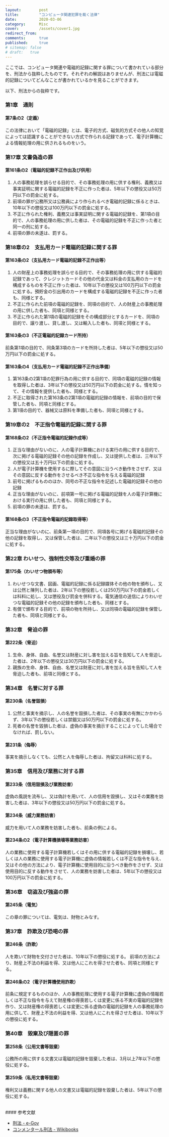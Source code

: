 ```yaml
---
layout:        post
title:         "コンピュータ関連犯罪を裁く法律"
date:          2020-03-06
category:      Misc
cover:         /assets/cover1.jpg
redirect_from:
comments:      true
published:     true
# sitemap: false
# draft:   true
---
```


ここでは、コンピュータ関連や電磁的記録に関する罪について書かれている部分を、刑法から抜粋したものです。それぞれの解説はありませんが、刑法には電磁的記録についてどんなことが書かれているかを見ることができます。

以下、刑法からの抜粋です。

### 第1章　通則

#### 第7条の2（定義）　
この法律において「電磁的記録」とは、電子的方式、磁気的方式その他人の知覚によっては認識することができない方式で作られる記録であって、電子計算機による情報処理の用に供されるものをいう。

### 第17章 文書偽造の罪

#### 第161条の2（電磁的記録不正作出及び供用）
1. 人の事務処理を誤らせる目的で、その事務処理の用に供する権利、義務又は事実証明に関する電磁的記録を不正に作った者は、5年以下の懲役又は50万円以下の罰金に処する。
2. 前項の罪が公務所又は公務員により作られるべき電磁的記録に係るときは、10年以下の懲役又は100万円以下の罰金に処する。
3. 不正に作られた権利、義務又は事実証明に関する電磁的記録を、第1項の目的で、人の事務処理の用に供した者は、その電磁的記録を不正に作った者と同一の刑に処する。
4. 前項の罪の未遂は、罰する。


### 第18章の2　支払用カード電磁的記録に関する罪

#### 第163条の2（支払用カード電磁的記録不正作出等）
1. 人の財産上の事務処理を誤らせる目的で、その事務処理の用に供する電磁的記録であって、クレジットカードその他の代金又は料金の支払用のカードを構成するものを不正に作った者は、10年以下の懲役又は100万円以下の罰金に処する。預貯金の引出用のカードを構成する電磁的記録を不正に作った者も、同様とする。
2. 不正に作られた前項の電磁的記録を、同項の目的で、人の財産上の事務処理の用に供した者も、同項と同様とする。
3. 不正に作られた第1項の電磁的記録をその構成部分とするカードを、同項の目的で、譲り渡し、貸し渡し、又は輸入した者も、同項と同様とする。

#### 第163条の3（不正電磁的記録カード所持）
前条第1項の目的で、同条第3項のカードを所持した者は、5年以下の懲役又は50万円以下の罰金に処する。

#### 第163条の4（支払用カード電磁的記録不正作出準備）
1. 第163条の2第1項の犯罪行為の用に供する目的で、同項の電磁的記録の情報を取得した者は、3年以下の懲役又は50万円以下の罰金に処する。情を知って、その情報を提供した者も、同様とする。
2. 不正に取得された第163条の2第1項の電磁的記録の情報を、前項の目的で保管した者も、同項と同様とする。
3. 第1項の目的で、器械又は原料を準備した者も、同項と同様とする。


### 第19章の2　不正指令電磁的記録に関する罪

#### 第168条の2（不正指令電磁的記録作成等）
1. 正当な理由がないのに、人の電子計算機における実行の用に供する目的で、次に掲げる電磁的記録その他の記録を作成し、又は提供した者は、三年以下の懲役又は五十万円以下の罰金に処する。
  1. 人が電子計算機を使用するに際してその意図に沿うべき動作をさせず、又はその意図に反する動作をさせるべき不正な指令を与える電磁的記録
  2. 前号に掲げるもののほか、同号の不正な指令を記述した電磁的記録その他の記録
2. 正当な理由がないのに、前項第一号に掲げる電磁的記録を人の電子計算機における実行の用に供した者も、同項と同様とする。
3. 前項の罪の未遂は、罰する。

#### 第168条の3（不正指令電磁的記録取得等）
正当な理由がないのに、前条第一項の目的で、同項各号に掲げる電磁的記録その他の記録を取得し、又は保管した者は、二年以下の懲役又は三十万円以下の罰金に処する。


### 第22章 わいせつ、強制性交等及び重婚の罪

#### 第175条（わいせつ物頒布等）
1. わいせつな文書、図画、電磁的記録に係る記録媒体その他の物を頒布し、又は公然と陳列した者は、2年以下の懲役若しくは250万円以下の罰金若しくは科料に処し、又は懲役及び罰金を併科する。電気通信の送信によりわいせつな電磁的記録その他の記録を頒布した者も、同様とする。
2. 有償で頒布する目的で、前項の物を所持し、又は同項の電磁的記録を保管した者も、同項と同様とする。


### 第32章　脅迫の罪

#### 第222条（脅迫）
1. 生命、身体、自由、名誉又は財産に対し害を加える旨を告知して人を脅迫した者は、2年以下の懲役又は30万円以下の罰金に処する。
2. 親族の生命、身体、自由、名誉又は財産に対し害を加える旨を告知して人を脅迫した者も、前項と同様とする。


### 第34章　名誉に対する罪

#### 第230条（名誉毀損）
1. 公然と事実を摘示し、人の名誉を毀損した者は、その事実の有無にかかわらず、3年以下の懲役若しくは禁錮又は50万円以下の罰金に処する。
2. 死者の名誉を毀損した者は、虚偽の事実を摘示することによってした場合でなければ、罰しない。

#### 第231条（侮辱）
事実を摘示しなくても、公然と人を侮辱した者は、拘留又は科料に処する。


### 第35章　信用及び業務に対する罪

#### 第233条（信用毀損及び業務妨害）
虚偽の風説を流布し、又は偽計を用いて、人の信用を毀損し、又はその業務を妨害した者は、3年以下の懲役又は50万円以下の罰金に処する。

#### 第234条（威力業務妨害）
威力を用いて人の業務を妨害した者も、前条の例による。

#### 第234条の2（電子計算機損壊等業務妨害）
人の業務に使用する電子計算機若しくはその用に供する電磁的記録を損壊し、若しくは人の業務に使用する電子計算機に虚偽の情報若しくは不正な指令を与え、又はその他の方法により、電子計算機に使用目的に沿うべき動作をさせず、又は使用目的に反する動作をさせて、人の業務を妨害した者は、5年以下の懲役又は 100万円以下の罰金に処する。


### 第36章　窃盗及び強盗の罪

#### 第245条（電気）
この章の罪については、電気は、財物とみなす。


### 第37章　詐欺及び恐喝の罪

#### 第246条（詐欺）
人を欺いて財物を交付させた者は、10年以下の懲役に処する。
前項の方法により、財産上不法の利益を得、又は他人にこれを得させた者も、同項と同様とする。

#### 第246条の2（電子計算機使用詐欺）
前条に規定するもののほか、人の事務処理に使用する電子計算機に虚偽の情報若しくは不正な指令を与えて財産権の得喪若しくは変更に係る不実の電磁的記録を作り、又は財産権の得喪若しくは変更に係る虚偽の電磁的記録を人の事務処理の用に供して、財産上不法の利益を得、又は他人にこれを得させた者は、10年以下の懲役に処する。


### 第40章　毀棄及び隠匿の罪

#### 第258条（公用文書等毀棄）
公務所の用に供する文書又は電磁的記録を毀棄した者は、3月以上7年以下の懲役に処する。

#### 第259条（私用文書等毀棄）
権利又は義務に関する他人の文書又は電磁的記録を毀棄した者は、5年以下の懲役に処する。


<br>
#### 参考文献

- [刑法 - e-Gov](https://elaws.e-gov.go.jp/search/elawsSearch/elaws_search/lsg0500/detail?lawId=140AC0000000045)
- [コンメンタール刑法 - Wikibooks](https://ja.wikibooks.org/wiki/%E3%82%B3%E3%83%B3%E3%83%A1%E3%83%B3%E3%82%BF%E3%83%BC%E3%83%AB%E5%88%91%E6%B3%95)
